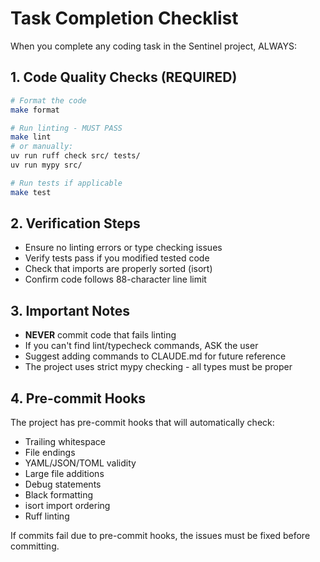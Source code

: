 # Task Completion Checklist

When you complete any coding task in the Sentinel project, ALWAYS:

## 1. Code Quality Checks (REQUIRED)
```bash
# Format the code
make format

# Run linting - MUST PASS
make lint
# or manually:
uv run ruff check src/ tests/
uv run mypy src/

# Run tests if applicable
make test
```

## 2. Verification Steps
- Ensure no linting errors or type checking issues
- Verify tests pass if you modified tested code
- Check that imports are properly sorted (isort)
- Confirm code follows 88-character line limit

## 3. Important Notes
- **NEVER** commit code that fails linting
- If you can't find lint/typecheck commands, ASK the user
- Suggest adding commands to CLAUDE.md for future reference
- The project uses strict mypy checking - all types must be proper

## 4. Pre-commit Hooks
The project has pre-commit hooks that will automatically check:
- Trailing whitespace
- File endings
- YAML/JSON/TOML validity
- Large file additions
- Debug statements
- Black formatting
- isort import ordering
- Ruff linting

If commits fail due to pre-commit hooks, the issues must be fixed before committing.